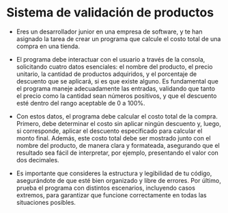 # Sistema de validación de productos
- Eres un desarrollador junior en una empresa de software, y te han asignado la tarea de crear un programa que calcule el costo total de una compra en una tienda.

- El programa debe interactuar con el usuario a través de la consola, solicitando cuatro datos esenciales: el nombre del producto, el precio unitario, la cantidad de productos adquiridos, y el porcentaje de descuento que se aplicará, si es que existe alguno. Es fundamental que el programa maneje adecuadamente las entradas, validando que tanto el precio como la cantidad sean números positivos, y que el descuento esté dentro del rango aceptable de 0 a 100%.

- Con estos datos, el programa debe calcular el costo total de la compra. Primero, debe determinar el costo sin aplicar ningún descuento y, luego, si corresponde, aplicar el descuento especificado para calcular el monto final. Además, este costo total debe ser mostrado junto con el nombre del producto, de manera clara y formateada, asegurando que el resultado sea fácil de interpretar, por ejemplo, presentando el valor con dos decimales.

- Es importante que consideres la estructura y legibilidad de tu código, asegurándote de que esté bien organizado y libre de errores. Por último, prueba el programa con distintos escenarios, incluyendo casos extremos, para garantizar que funcione correctamente en todas las situaciones posibles.